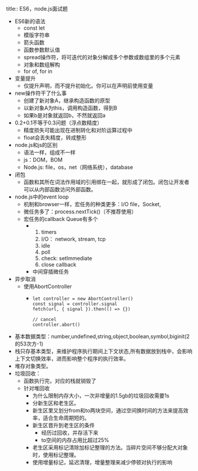 title:: ES6，node.js面试题

- ES6新的语法
	- const let
	- 模版字符串
	- 箭头函数
	- 函数参数默认值
	- spread操作符，将可迭代的对象分解成多个参数或数组里的多个元素
	- 对象和数组解构
	- for of, for in
- 变量提升
	- 仅提升声明，而不提升初始化。你可以在声明前使用变量
- new操作符干了什么事
	- 创建了新对象A，继承构造函数的原型
	- 以新对象A为this，调用构造函数，得到B
	- 如果b是对象就返回b，不然就返回a
- 0.2+0.1不等于0.3问题（浮点数精度）
	- 精度损失可能出现在进制转化和对阶运算过程中
	- float会丢失精度，转成整形
- node.js和js的区别
	- 语法一样，组成不一样
	- js：DOM，BOM
	- Node.js: file，os，net（网络系统），database
- 闭包
	- 函数和其所在词法作用域的引用绑在一起，就形成了闭包。闭包让开发者可以从内部函数访问外部函数。
- node.js中的event loop
	- 机制和browser一样，宏任务的种类更多：I/O file，Socket,
	- 微任务多了：process.nextTick()（不推荐使用）
	- 宏任务的callback Queue有多个
		- 1. timers
		  2. I/O： network, stream, tcp
		  3. idle
		  4. poll
		  5. check: setImmediate
		  6. close callback
		- 中间穿插微任务
- 异步取消
	- 使用AbortController
		- ```
		  let controller = new AbortController()
		  const signal = controller.signal
		  fetch(url, { signal }).then(() => {})
		  
		  // cancel
		  controller.abort()
		  ```
- 基本数据类型：number,undefined,string,object,boolean,symbol,biginit(2的53次方-1)
- 栈只存基本类型，来维护程序执行期间上下文状态,所有数据放到栈中，会影响上下文切换效率，进而影响整个程序的执行效率。
- 堆存对象类型。
- 垃圾回收：
	- 函数执行完，对应的栈就销毁了
	- 针对堆回收
		- 为什么限制内存大小，一次非增量的1.5gb的垃圾回收需要1s
		- 分新生区和老生区。
		- 新生区里又划分from和to两块空间，通过空间换时间的方法来提高效率，适合生命周期短的。
		- 新生区晋升到老生区的条件
			- 经历过回收，并存活下来
			- to空间的内存占用比超过25%
		- 老生区采用标记清除加标记整理的方法。当碎片空间不够分配大对象时，使用标记整理。
		- 使用增量标记，延迟清理，增量整理来减少停顿对执行的影响